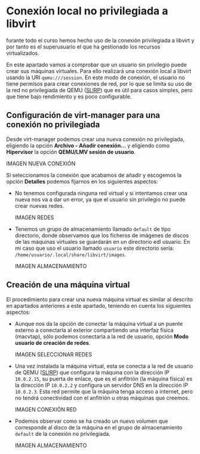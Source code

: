 # Conexión local no privilegiada a libvirt

furante todo el curso hemos hecho uso de la conexión privilegiada a libvirt y por tanto es el superusuario el que ha gestionado los recursos virtualizados.

En este apartado vamos a comprobar que un usuario sin privilegio puede crear sus máquinas virtuales. Para ello realizará una conexión local a libvirt usando la URI `qemu:///session`. En este modo de conexión, el usuario no tiene permisos para crear conexiones de red, por lo que se limita su uso de la red no privilegiada de QEMU ([SLIRP](https://wiki.qemu.org/Documentation/Networking#User_Networking_.28SLIRP.29)) que es útil para casos simples, pero que tiene bajo rendimiento y es poco configurable. 

## Configuración de virt-manager para una conexión no privilegiada

Desde virt-manager podemos crear una nueva conexión no privilegiada, eligiendo la opción **Archivo - Añadir conexión...** y eligiendo como **Hipervisor** la opción **QEMU/LMV sesión de usuario**.

IMAGEN NUEVA CONEXIÓN

Si seleccionamos la conexión que acabamos de añadir y escogemos la opción **Detalles** podemos fijarnos en los siguientes aspectos:

* No tenemos configurada ninguna red virtual y si intentamos crear una nueva nos va a dar un error, ya que el usuario sin privilegio no puede crear nuevas redes.

    IMAGEN REDES

* Tenemos un grupo de almacenamiento llamado `default` de tipo directorio, donde observamos que los ficheros de imágenes de discos de las máquinas virtuales se guardarán en un directorio edl usuario. En mi caso que uso el usuario llamado `usuario` este directorio sería: `/home/usuario/.local/share/libvirt/images`.

    IMAGEN ALMACENAMIENTO

## Creación de una máquina virtual

El procedimiento para crear una nueva máquina virtual es similar al descrito en apartados anteriores a este apartado, teniendo en cuenta los siguientes aspectos:

* Aunque nos da la opción de conectar la máquina virtual a un puente externo a conectarla al exterior compartiendo una interfaz física (macvtap), sólo  podemos conectarla a la red de usuario, opción **Modo usuario de creación de redes**.

    IMAGEN SELECCIONAR REDES

* Una vez instalada la máquina virtual, esta se conecta a la red de usuario de QEMU ([SLIRP](https://wiki.qemu.org/Documentation/Networking#User_Networking_.28SLIRP.29)) que configura la máquina con la dirección IP `10.0.2.15`, su puerta de enlace, que es el anfitrión (la máquina física) es la dirección IP `10.0.2.2` y configura un servidor DNS en la dirección IP `10.0.2.3`. Esta red permite que la máquina tenga acceso a internet, pero no tendrá conectividad con el anfitrión u otras máquinas que creemos.

    IMAGEN CONEXIÓN RED

* Podemos observar como se ha creado un nuevo volumen que corresponde al disco de la máquina en el grupo de almacenamiento `default` de la conexión no privilegiada.

    IMAGEN ALMACENAMIENTO

